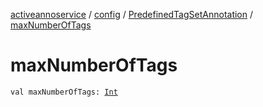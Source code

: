 [activeannoservice](../../index.md) / [config](../index.md) / [PredefinedTagSetAnnotation](index.md) / [maxNumberOfTags](./max-number-of-tags.md)

# maxNumberOfTags

`val maxNumberOfTags: `[`Int`](https://kotlinlang.org/api/latest/jvm/stdlib/kotlin/-int/index.html)